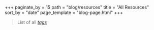 +++
paginate_by = 15
path = "blog/resources"
title = "All Resources"
sort_by = "date"
page_template = "blog-page.html"
+++

> List of all *[tags](/tags)*   
